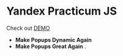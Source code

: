 
# Yandex Practicum JS
Check out [DEMO](https://isaaknazar.github.io/ya-practicum-js/)
* **Make Popups Dynamic Again**
* **Make Popups Great Again**
.
